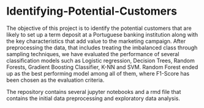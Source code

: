 # Identifying-Potential-Customers

The objective of this project is to identify the potential customers that are likely to set up a term deposit at a Portuguese 
banking institution along with the key characteristics that add value to the marketing campaign. After 
preprocessing the data, that includes treating the imbalanced class through sampling techniques, we have 
evaluated the performance of several classification models such as Logistic regression, Decision Trees, Random 
Forests, Gradient Boosting Classifier, K-NN and SVM. Random Forest ended up as the best performing model
among all of them, where F1-Score has been chosen as the evaluation criteria.


The repository contains several jupyter notebooks and a rmd file that contains the initial data preprocessing and exploratory data analysis.

